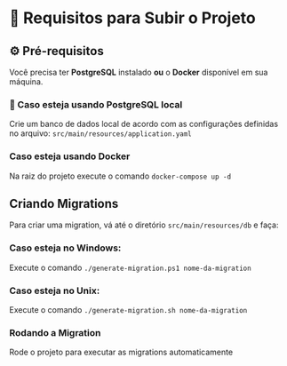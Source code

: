 # 🧱 Requisitos para Subir o Projeto

## ⚙️ Pré-requisitos

Você precisa ter **PostgreSQL** instalado **ou** o **Docker** disponível em sua máquina.

### 🐘 Caso esteja usando PostgreSQL local
Crie um banco de dados local de acordo com as configurações definidas no arquivo:
`src/main/resources/application.yaml`

### Caso esteja usando Docker
Na raiz do projeto execute o comando `docker-compose up -d`


## Criando Migrations
Para criar uma migration, vá até o diretório `src/main/resources/db` e faça:
### Caso esteja no Windows:
Execute o comando `./generate-migration.ps1 nome-da-migration`

### Caso esteja no Unix:
Execute o comando `./generate-migration.sh nome-da-migration`

### Rodando a Migration
Rode o projeto para executar as migrations automaticamente 